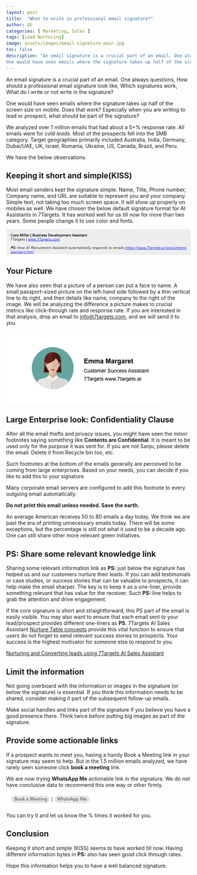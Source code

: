 ```yaml
---
layout: post
title:  "What to write in professional email signature?"
author: GG
categories: [ Marketing, Sales ]
tags: [Lead Nurturing]
image: assets/images/email-signature-main.jpg
toc: false
description: "An email signature is a crucial part of an email. One always questions, How should a professional email signature look like, Which signatures work, What do I write or not write in the signature?
One would have seen emails where the signature takes up half of the screen size on mobile. Does that work? Especially when you are writing to lead or prospect, what should be part of the signature?"
---
```

An email signature is a crucial part of an email. One always questions, How should a professional email signature look like, Which signatures work, What do I write or not write in the signature?

One would have seen emails where the signature takes up half of the screen size on mobile. Does that work? Especially when you are writing to lead or prospect, what should be part of the signature?

We analyzed over 1 million emails that had about a 5+% response rate. All emails were for *cold leads*. Most of the prospects fell into the SMB category. Target geographies primarily included Australia, India, Germany, Dubai/UAE, UK, Israel, Romania, Ukraine, US, Canada, Brazil, and Peru.

We have the below observations.

## Keeping it short and simple(KISS)

Most email senders kept the signature simple. Name, Title, Phone number, Company name, and URL are suitable to represent you and your company. Simple text, not taking too much screen space. It will show up properly on mobiles as well.
We have chosen the below default signature format for AI Assistants in 7Targets. It has worked well for us till now for more than two years. Some people change it to use color and fonts. 

![image](../assets/images/email-signature-1.png)

## Your Picture

We have also seen that a picture of a person can put a face to name. A small passport-sized picture on the left-hand side followed by a thin vertical line to its right, and then details like name, company to the right of the image. We will be analyzing the difference a picture makes to crucial metrics like click-through rate and response rate. If you are interested in that analysis, drop an email to info@7targets.com, and we will send it to you.

![image](../assets/images/email-signature-3.png)

## Large Enterprise look: Confidentiality Clause

After all the email thefts and privacy issues, you might have seen the minor footnotes saying something like **Contents are Confidential**. It is meant to be used only for the purpose it was sent for. If you are not Sanju, please delete the email. Delete it from Recycle bin too, etc.

Such footnotes at the bottom of the emails generally are perceived to be coming from large enterprises. Based on your needs, you can decide if you like to add this to your signature.

Many corporate email servers are configured to add this footnote to every outgoing email automatically.

**Do not print this email unless needed. Save the earth.**

An average American receives 50 to 80 emails a day today. We think we are past the era of printing unnecessary emails today. There will be some exceptions, but the percentage is still not what it used to be a decade ago. One can still share other more relevant green initiatives.

## PS: Share some relevant knowledge link

Sharing some relevant information link as **PS:** just below the signature has helped us and our customers nurture their leads. If you can add testimonials or case studies, or success stories that can be valuable to prospects, it can help make the email sharper. The key is to keep it as a one-liner, provide something relevant that has value for the receiver. Such **PS:** line helps to grab the attention and drive engagement.

If the core signature is short and straightforward, this PS part of the email is easily visible. You may also want to ensure that each email sent to your lead/prospect provides different one-liners as **PS**. 7Targets AI Sales Assistant [Nurture Table concepts](https://help.7targets.ai/getting-responses/assistant-nurturing/) provide this vital function to ensure that users do not forget to send relevant success stories to prospects. Your success is the highest motivator for someone else to respond to you.

[Nurturing and Converting leads using 7Targets AI Sales Assistant](https://blog.7targets.ai/nurturing-and-converting-leads-like-never-before-use-7targets-ai-sales-assistant/) 

## Limit the information

Not going overboard with the information or images in the signature (or below the signature) is essential. If you think this information needs to be shared, consider making it part of the subsequent follow-up emails. 

Make social handles and links part of the signature if you believe you have a good presence there. Think twice before putting big images as part of the signature.

## Provide some actionable links

If a prospect wants to meet you, having a handy Book a Meeting link in your signature may seem to help. But in the 1.5 million emails analyzed, we have rarely seen someone click **book a meeting** link.

We are now trying **WhatsApp Me** actionable link in the signature. We do not have conclusive data to recommend this one way or other firmly.

![image](../assets/images/email-signature-2.png)

You can try it and let us know the % times it worked for you.

## Conclusion

Keeping it short and simple (KISS) seems to have worked till now. Having different information bytes in **PS:** also has seen good click through rates. 

Hope this information helps you to have a well balanced signature.